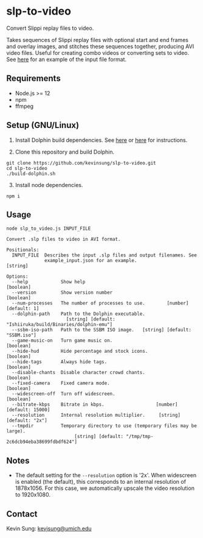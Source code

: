 # slp-to-video

Convert Slippi replay files to video.

Takes sequences of Slippi replay files with optional start and end frames and
overlay images, and stitches these sequences together, producing AVI video files.
Useful for creating combo videos or converting sets to video.
See [here](https://github.com/kevinsung/slp-to-video/blob/master/example_input.json)
for an example of the input file format.

## Requirements

- Node.js >= 12
- npm
- ffmpeg

## Setup (GNU/Linux)

1. Install Dolphin build dependencies. See
   [here](https://wiki.dolphin-emu.org/index.php?title=Building_Dolphin_on_Linux)
   or [here](https://github.com/project-slippi/Slippi-FM-installer)
   for instructions.

2. Clone this repository and build Dolphin.

```
git clone https://github.com/kevinsung/slp-to-video.git
cd slp-to-video
./build-dolphin.sh
```

3. Install node dependencies.

```
npm i
```

## Usage

```
node slp_to_video.js INPUT_FILE

Convert .slp files to video in AVI format.

Positionals:
  INPUT_FILE  Describes the input .slp files and output filenames. See
              example_input.json for an example.                        [string]

Options:
  --help            Show help                                          [boolean]
  --version         Show version number                                [boolean]
  --num-processes   The number of processes to use.        [number] [default: 1]
  --dolphin-path    Path to the Dolphin executable.
                      [string] [default: "Ishiiruka/build/Binaries/dolphin-emu"]
  --ssbm-iso-path   Path to the SSBM ISO image.   [string] [default: "SSBM.iso"]
  --game-music-on   Turn game music on.                                [boolean]
  --hide-hud        Hide percentage and stock icons.                   [boolean]
  --hide-tags       Always hide tags.                                  [boolean]
  --disable-chants  Disable character crowd chants.                    [boolean]
  --fixed-camera    Fixed camera mode.                                 [boolean]
  --widescreen-off  Turn off widescreen.                               [boolean]
  --bitrate-kbps    Bitrate in kbps.                   [number] [default: 15000]
  --resolution      Internal resolution multiplier.     [string] [default: "2x"]
  --tmpdir          Temporary directory to use (temporary files may be large).
                         [string] [default: "/tmp/tmp-2c6dcb94eba38699fdbdf624"]
```

## Notes

- The default setting for the `--resolution` option is '2x'. When widescreen is
  enabled (the default), this corresponds to an internal resolution of 1878x1056.
  For this case, we automatically upscale the video resolution to 1920x1080.

## Contact

Kevin Sung: kevjsung@umich.edu
